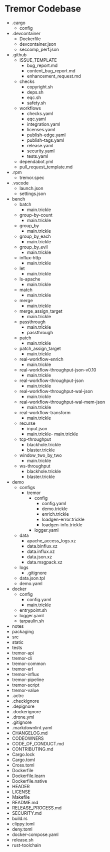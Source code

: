# Tremor Codebase 

- .cargo
  - config
- .devcontainer
  - Dockerfile
  - devcontainer.json
  - seccomp_perf.json
- .github
  - ISSUE_TEMPLATE
    - bug_report.md
    - content_bug_report.md
    - enhancement_request.md
  - checks
    - copyright.sh
    - deps.sh
    - eqc.sh
    - safety.sh
  - workflows
    - checks.yaml
    - eqc.yaml
    - integration.yaml
    - licenses.yaml
    - publish-edge.yaml
    - publish-tags.yaml
    - release.yaml
    - security.yaml
    - tests.yaml
  - dependabot.yml
  - pull_request_template.md
- .rpm
  - tremor.spec
- .vscode
  - launch.json
  - settings.json
- bench
  - batch
    - main.trickle
  - group-by-count
    - main.trickle
  - group_by
    - main.trickle
  - group_by_each
    - main.trickle
  - group_by_evil
    - main.trickle
  - influx-http
    - main.trickle
  - let
    - main.trickle
  - ls-apache
    - main.trickle
  - match
    - main.trickle
  - merge
    - main.trickle
  - merge_assign_target
    - main.trickle
  - passthrough
    - main.trickle
    - passthrough 
  - patch
    - main.trickle
  - patch_assign_target
    - main.trickle
  - real-workflow-enrich
    - main.trickle
  - real-workflow-throughput-json-v0.10
    - main.trickle
  - real-workflow-throughput-json
    - main.trickle
  - real-workflow-throughput-wal-json
    - main.trickle
  - real-workflow-throughput-wal-mem-json
    - main.trickle
  - real-workflow-transform
    - main.trickle
  - recurse
    - input.json
    - main.trickle- main.trickle
  - tcp-throughput
    - blackhole.trickle
    - blaster.trickle
  - window_two_by_two
    - main.trickle
  - ws-throughput
    - blackhole.trickle
    - blaster.trickle
- demo
  - configs
    - tremor
      - config
        - config.yaml
        - demo.trickle
        - enrich.trickle
        - loadgen-error.trickle
        - loadgen-info.trickle
      - logger.yaml
  - data
    - apache_access_logs.xz
    - data.binflux.xz
    - data.influx.xz
    - data.json.xz
    - data.msgpack.xz
  - logs
    - .gitignore
  - data.json.tpl
  - demo.yaml
- docker
  - config
    - config.yaml
    - main.trickle
  - entrypoint.sh
  - logger.yaml
  - tarpaulin.sh
- notes
- packaging
- src
- static
- tests
- tremor-api
- tremor-cli
- tremor-common
- tremor-erl
- tremor-influx
- tremor-pipeline
- tremor-script
- tremor-value
- .actrc
- .checkignore
- .depignore
- .dockerignore
- .drone.yml
- .gitignore
- .markdownlint.yaml
- CHANGELOG.md
- CODEOWNERS
- CODE_OF_CONDUCT.md
- CONTRIBUTING.md
- Cargo.lock
- Cargo.toml
- Cross.toml
- Dockerfile
- Dockerfile.learn
- Dockerfile.native
- HEADER
- LICENSE
- Makefile
- README.md
- RELEASE_PROCESS.md
- SECURITY.md
- build.rs
- clippy.toml
- deny.toml
- docker-compose.yaml
- release.sh
- rust-toolchain
